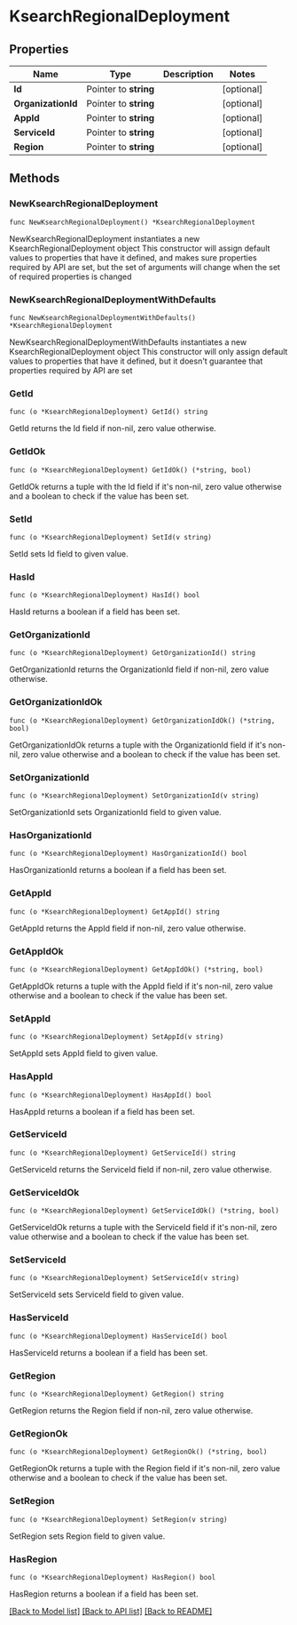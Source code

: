 # KsearchRegionalDeployment

## Properties

Name | Type | Description | Notes
------------ | ------------- | ------------- | -------------
**Id** | Pointer to **string** |  | [optional] 
**OrganizationId** | Pointer to **string** |  | [optional] 
**AppId** | Pointer to **string** |  | [optional] 
**ServiceId** | Pointer to **string** |  | [optional] 
**Region** | Pointer to **string** |  | [optional] 

## Methods

### NewKsearchRegionalDeployment

`func NewKsearchRegionalDeployment() *KsearchRegionalDeployment`

NewKsearchRegionalDeployment instantiates a new KsearchRegionalDeployment object
This constructor will assign default values to properties that have it defined,
and makes sure properties required by API are set, but the set of arguments
will change when the set of required properties is changed

### NewKsearchRegionalDeploymentWithDefaults

`func NewKsearchRegionalDeploymentWithDefaults() *KsearchRegionalDeployment`

NewKsearchRegionalDeploymentWithDefaults instantiates a new KsearchRegionalDeployment object
This constructor will only assign default values to properties that have it defined,
but it doesn't guarantee that properties required by API are set

### GetId

`func (o *KsearchRegionalDeployment) GetId() string`

GetId returns the Id field if non-nil, zero value otherwise.

### GetIdOk

`func (o *KsearchRegionalDeployment) GetIdOk() (*string, bool)`

GetIdOk returns a tuple with the Id field if it's non-nil, zero value otherwise
and a boolean to check if the value has been set.

### SetId

`func (o *KsearchRegionalDeployment) SetId(v string)`

SetId sets Id field to given value.

### HasId

`func (o *KsearchRegionalDeployment) HasId() bool`

HasId returns a boolean if a field has been set.

### GetOrganizationId

`func (o *KsearchRegionalDeployment) GetOrganizationId() string`

GetOrganizationId returns the OrganizationId field if non-nil, zero value otherwise.

### GetOrganizationIdOk

`func (o *KsearchRegionalDeployment) GetOrganizationIdOk() (*string, bool)`

GetOrganizationIdOk returns a tuple with the OrganizationId field if it's non-nil, zero value otherwise
and a boolean to check if the value has been set.

### SetOrganizationId

`func (o *KsearchRegionalDeployment) SetOrganizationId(v string)`

SetOrganizationId sets OrganizationId field to given value.

### HasOrganizationId

`func (o *KsearchRegionalDeployment) HasOrganizationId() bool`

HasOrganizationId returns a boolean if a field has been set.

### GetAppId

`func (o *KsearchRegionalDeployment) GetAppId() string`

GetAppId returns the AppId field if non-nil, zero value otherwise.

### GetAppIdOk

`func (o *KsearchRegionalDeployment) GetAppIdOk() (*string, bool)`

GetAppIdOk returns a tuple with the AppId field if it's non-nil, zero value otherwise
and a boolean to check if the value has been set.

### SetAppId

`func (o *KsearchRegionalDeployment) SetAppId(v string)`

SetAppId sets AppId field to given value.

### HasAppId

`func (o *KsearchRegionalDeployment) HasAppId() bool`

HasAppId returns a boolean if a field has been set.

### GetServiceId

`func (o *KsearchRegionalDeployment) GetServiceId() string`

GetServiceId returns the ServiceId field if non-nil, zero value otherwise.

### GetServiceIdOk

`func (o *KsearchRegionalDeployment) GetServiceIdOk() (*string, bool)`

GetServiceIdOk returns a tuple with the ServiceId field if it's non-nil, zero value otherwise
and a boolean to check if the value has been set.

### SetServiceId

`func (o *KsearchRegionalDeployment) SetServiceId(v string)`

SetServiceId sets ServiceId field to given value.

### HasServiceId

`func (o *KsearchRegionalDeployment) HasServiceId() bool`

HasServiceId returns a boolean if a field has been set.

### GetRegion

`func (o *KsearchRegionalDeployment) GetRegion() string`

GetRegion returns the Region field if non-nil, zero value otherwise.

### GetRegionOk

`func (o *KsearchRegionalDeployment) GetRegionOk() (*string, bool)`

GetRegionOk returns a tuple with the Region field if it's non-nil, zero value otherwise
and a boolean to check if the value has been set.

### SetRegion

`func (o *KsearchRegionalDeployment) SetRegion(v string)`

SetRegion sets Region field to given value.

### HasRegion

`func (o *KsearchRegionalDeployment) HasRegion() bool`

HasRegion returns a boolean if a field has been set.


[[Back to Model list]](../README.md#documentation-for-models) [[Back to API list]](../README.md#documentation-for-api-endpoints) [[Back to README]](../README.md)


